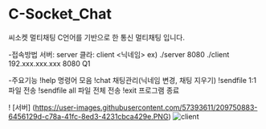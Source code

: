 # C-Socket_Chat
씨소켓 멀티채팅
C언어를 기반으로 한 통신 멀티채팅 입니다.

-접속방법
서버: server <prot>
클라: client <ip> <port> <닉네임>
ex) ./server 8080
    ./client 192.xxx.xxx.xxx 8080 Q1

-주요기능
!help 명령어 모음
!chat 채팅관리(닉네임 변경, 채팅 지우기)
!sendfile 1:1파일 전송
!sendfile all 파일 전체 전송
!exit 프로그램 종료


! [서버] (https://user-images.githubusercontent.com/57393611/209750883-6456129d-c78a-41fc-8ed3-4231cbca429e.PNG)
![client](https://user-images.githubusercontent.com/57393611/209750894-9edff5ed-1f5b-4a47-9936-fc7b7bd12dcd.PNG)
